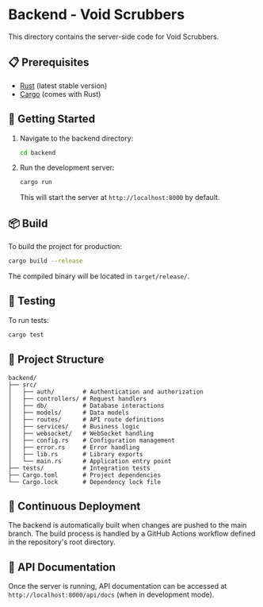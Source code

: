 # Backend - Void Scrubbers

This directory contains the server-side code for Void Scrubbers.

## 📋 Prerequisites

- [Rust](https://www.rust-lang.org/tools/install) (latest stable version)
- [Cargo](https://doc.rust-lang.org/cargo/getting-started/installation.html) (comes with Rust)

## 🚀 Getting Started

1. Navigate to the backend directory:
   ```bash
   cd backend
   ```

2. Run the development server:
   ```bash
   cargo run
   ```

   This will start the server at `http://localhost:8000` by default.

## 📦 Build

To build the project for production:

```bash
cargo build --release
```

The compiled binary will be located in `target/release/`.

## 🧪 Testing

To run tests:

```bash
cargo test
```

## 🔧 Project Structure

```
backend/
├── src/
│   ├── auth/        # Authentication and authorization
│   ├── controllers/ # Request handlers
│   ├── db/          # Database interactions
│   ├── models/      # Data models
│   ├── routes/      # API route definitions
│   ├── services/    # Business logic
│   ├── websocket/   # WebSocket handling
│   ├── config.rs    # Configuration management
│   ├── error.rs     # Error handling
│   ├── lib.rs       # Library exports
│   └── main.rs      # Application entry point
├── tests/           # Integration tests
├── Cargo.toml       # Project dependencies
└── Cargo.lock       # Dependency lock file
```

## 🔄 Continuous Deployment

The backend is automatically built when changes are pushed to the main branch. The build process is handled by a GitHub Actions workflow defined in the repository's root directory.

## 📝 API Documentation

Once the server is running, API documentation can be accessed at `http://localhost:8000/api/docs` (when in development mode).
